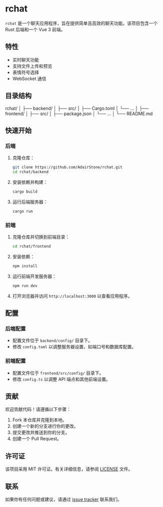 # rchat

`rchat` 是一个聊天应用程序，旨在提供简单且高效的聊天功能。该项目包含一个 Rust 后端和一个 Vue 3 前端。

## 特性

- 实时聊天功能
- 支持文件上传和预览
- 表情符号选择
- WebSocket 通信

## 目录结构

rchat/ │ ├── backend/ │ ├── src/ │ ├── Cargo.toml │ └── ... │ ├── frontend/ │ ├── src/ │ ├── package.json │ └── ... │ └── README.md

## 快速开始

### 后端

1. 克隆仓库：

    ```bash
    git clone https://github.com/AdairStone/rchat.git
    cd rchat/backend
    ```

2. 安装依赖并构建：

    ```bash
    cargo build
    ```

3. 运行后端服务器：

    ```bash
    cargo run
    ```

### 前端

1. 克隆仓库并切换到前端目录：

    ```bash
    cd rchat/frontend
    ```

2. 安装依赖：

    ```bash
    npm install
    ```

3. 运行前端开发服务器：

    ```bash
    npm run dev
    ```

4. 打开浏览器并访问 `http://localhost:3000` 以查看应用程序。

## 配置

### 后端配置

- 配置文件位于 `backend/config/` 目录下。
- 修改 `config.toml` 以调整服务器设置，如端口号和数据库配置。

### 前端配置

- 配置文件位于 `frontend/src/config/` 目录下。
- 修改 `config.ts` 以调整 API 端点和其他前端设置。

## 贡献

欢迎贡献代码！请遵循以下步骤：

1. Fork 本仓库并克隆到本地。
2. 创建一个新的分支进行你的更改。
3. 提交更改并推送到你的分支。
4. 创建一个 Pull Request。

## 许可证

该项目采用 MIT 许可证。有关详细信息，请参阅 [LICENSE](LICENSE) 文件。

## 联系

如果你有任何问题或建议，请通过 [issue tracker](https://github.com/AdairStone/rchat/issues) 联系我们。
